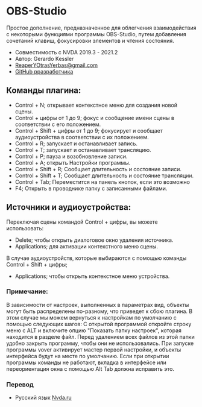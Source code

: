 # OBS-Studio
Простое дополнение, предназначенное для облегчения взаимодействия с некоторыми функциями программы OBS-Studio, путем добавления сочетаний клавиш, фокусировки элементов и чтения состояния.

* Совместимость с NVDA 2019.3 - 2021.2
* Автор: Gerardo Kessler
* [ReaperYOtrasYerbas@gmail.com](mailto:ReaperYOtrasYerbas@gmail.com)
* [GitHub рразработчика](https://github.com/GerardKessler/OBS-Studio)

## Команды плагина:

* Control + N; открывает контекстное меню для создания новой сцены.
* Control + цифры от 1 до 9; фокус и сообщение имени  сцены в соответствии с его положением.
* Control + Shift + цифры от 1 до 9; фокусирует и сообщает аудиоустройства в соответствии с их положением.
* Control + R; запускает и останавливает запись.
* Control + T; запускает и останавливает трансляцию.
* Control + P; пауза и возобновление записи.
* Control + A; открыть Настройки программы.
* Control + Shift + R; Сообщает длительность и состояние записи.
* Control + Shift + T; Сообщает длительность и состояние трансляции.
* Control + Tab; Переместится на панель кнопок, если это возможно
* F4; Открыть в проводнике папку с записанными файлами.

## Источники и аудиоустройства:
Переключая сцены командой Control + цифры, вы можете использовать:

* Delete; чтобы открыть диалоговое окно удаления источника.
* Applications; для активации контекстного меню сцены.

В случае аудиоустройств, которые выбираются  с помощью команды Control + Shift + цифры;

* Applications; чтобы открыть контекстное меню устройства.

### Примечание:

В зависимости от настроек, выполненных в параметрах вид, объекты могут быть распределены по-разному, что приведет к сбою плагина.
В этом случае мы можем вернуться к настройкам по умолчанию с помощью следующих шагов:
С открытой программой откройте строку меню с ALT и включите опцию "Показать папку настроек", которая находится в разделе файл.
Перед удалением всех файлов из этой папки удобно закрыть программу, чтобы они не использовались.
При запуске программы vover активирует мастер первой настройки, и объекты интерфейса будут на месте по умолчанию.
Если при открытии программы команды не работают, вкладка в интерфейсе или переориентация окна с помощью Alt Tab должна исправить это.

### Перевод

* Русский язык [Nvda.ru](https://nvda.ru/)
